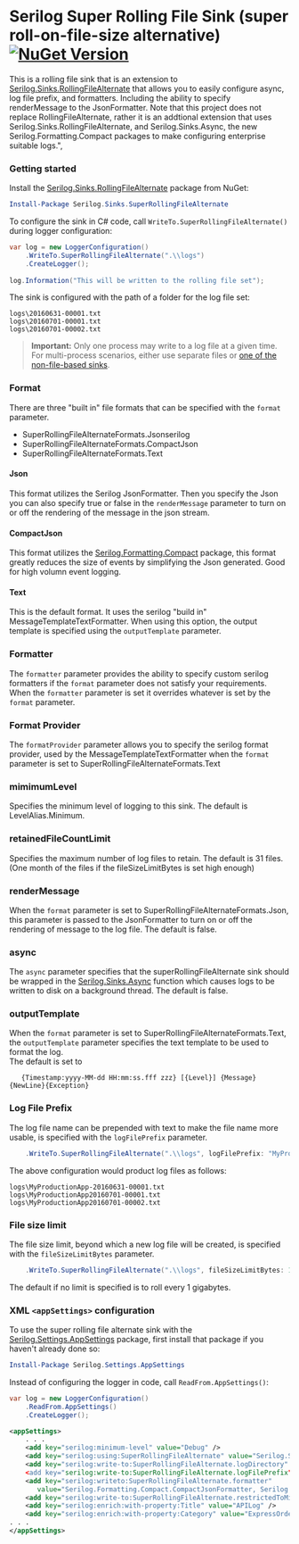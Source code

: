 ﻿# Serilog Super Rolling File Sink (super roll-on-file-size alternative) [![NuGet Version](http://img.shields.io/nuget/v/Serilog.Sinks.SuperRollingFileAlternate.svg?style=flat)](https://www.nuget.org/packages/Serilog.Sinks.SuperRollingFileAlternate/)

This is a rolling file sink that is an extension to [Serilog.Sinks.RollingFileAlternate](https://github.com/BedeGaming/sinks-rollingfile) that allows you to easily configure async, log file prefix, and formatters.  Including the ability to specify renderMessage to the JsonFormatter.  Note that this project does not replace RollingFileAlternate, rather it is an addtional extension that uses Serilog.Sinks.RollingFileAlternate, and Serilog.Sinks.Async, the new Serilog.Formatting.Compact packages to make configuring enterprise suitable logs.",


### Getting started

Install the [Serilog.Sinks.RollingFileAlternate](https://nuget.org/packages/serilog.sinks.superRollingFileAlternate) package from NuGet:

```powershell
Install-Package Serilog.Sinks.SuperRollingFileAlternate
```

To configure the sink in C# code, call `WriteTo.SuperRollingFileAlternate()` during logger configuration:

```csharp
var log = new LoggerConfiguration()
    .WriteTo.SuperRollingFileAlternate(".\\logs")
    .CreateLogger();
    
log.Information("This will be written to the rolling file set");
```

The sink is configured with the path of a folder for the log file set:

```
logs\20160631-00001.txt
logs\20160701-00001.txt
logs\20160701-00002.txt
```

> **Important:** Only one process may write to a log file at a given time. For multi-process scenarios, either use separate files or [one of the non-file-based sinks](https://github.com/serilog/serilog/wiki/Provided-Sinks).

### Format

There are three "built in" file formats that can be specified with the `format` parameter.

* SuperRollingFileAlternateFormats.Jsonserilog 
* SuperRollingFileAlternateFormats.CompactJson
* SuperRollingFileAlternateFormats.Text

#### Json
This format utilizes the Serilog JsonFormatter. Then you specify the Json you can also specify true or false in the `renderMessage` parameter to turn on or off the rendering of the message in the json stream.

#### CompactJson
This format utilizes the [Serilog.Formatting.Compact](https://github.com/serilog/serilog-formatting-compact) package, this format greatly reduces the size of events by simplifying the Json generated.  Good for high volumn event logging.

#### Text
This is the default format.  It uses the serilog "build in" MessageTemplateTextFormatter.  When using this option, the output template is specified using the `outputTemplate` parameter.

### Formatter
The `formatter` parameter provides the ability to specify custom serilog formatters if the `format` parameter does not satisfy your requirements.  When the `formatter` parameter is set it overrides whatever is set by the `format` parameter.

### Format Provider

The `formatProvider` parameter allows you to specify the serilog format provider, used by the MessageTemplateTextFormatter when the `format` parameter is set to SuperRollingFileAlternateFormats.Text


### mimimumLevel
Specifies the minimum level of logging to this sink.  The default is LevelAlias.Minimum.

### retainedFileCountLimit

Specifies the maximum number of log files to retain.  The default is 31 files.  (One month of the files if the fileSizeLimitBytes is set high enough)

### renderMessage

When the `format` parameter is set to SuperRollingFileAlternateFormats.Json, this parameter is passed to the JsonFormatter to turn on or off the rendering of message to the log file.  The default is false.

### async

The `async` parameter specifies that the superRollingFileAlternate sink should be wrapped in the [Serilog.Sinks.Async](https://github.com/serilog/serilog-sinks-async) function which causes logs to be written to disk on a background thread.  The default is false.

### outputTemplate

When the `format` parameter is set to SuperRollingFileAlternateFormats.Text, the `outputTemplate` parameter specifies the text template to be used to format the log.  
The default is set to 

```
   {Timestamp:yyyy-MM-dd HH:mm:ss.fff zzz} [{Level}] {Message}{NewLine}{Exception}

```

### Log File Prefix

The log file name can be prepended with text to make the file name more usable, is specified with the `logFilePrefix` parameter.

```csharp
    .WriteTo.SuperRollingFileAlternate(".\\logs", logFilePrefix: "MyProductionApp-")
```

The above configuration would product log files as follows:

```
logs\MyProductionApp-20160631-00001.txt
logs\MyProductionApp20160701-00001.txt
logs\MyProductionApp20160701-00002.txt
```

### File size limit

The file size limit, beyond which a new log file will be created, is specified with the `fileSizeLimitBytes` parameter.

```csharp
    .WriteTo.SuperRollingFileAlternate(".\\logs", fileSizeLimitBytes: 1024 * 1024)
```

The default if no limit is specified is to roll every 1 gigabytes.

### XML `<appSettings>` configuration

To use the super rolling file alternate sink with the [Serilog.Settings.AppSettings](https://github.com/serilog/serilog-settings-appsettings) package, first install that package if you haven't already done so:

```powershell
Install-Package Serilog.Settings.AppSettings
```

Instead of configuring the logger in code, call `ReadFrom.AppSettings()`:

```csharp
var log = new LoggerConfiguration()
    .ReadFrom.AppSettings()
    .CreateLogger();
```

```XML
<appSettings> 
    . . .
    <add key="serilog:minimum-level" value="Debug" />
    <add key="serilog:using:SuperRollingFileAlternate" value="Serilog.Sinks.SuperRollingFileAlternate" />
    <add key="serilog:write-to:SuperRollingFileAlternate.logDirectory" value=“.\logs" />
    <add key="serilog:write-to:SuperRollingFileAlternate.logFilePrefix" value="Consto.ExpressOrder.WebApi" />
    <add key="serilog:writeto:SuperRollingFileAlternate.formatter" 
       value="Serilog.Formatting.Compact.CompactJsonFormatter, Serilog.Formatting.Compact" />
    <add key="serilog:write-to:SuperRollingFileAlternate.restrictedToMinimumLevel" value="Debug" />
    <add key="serilog:enrich:with-property:Title" value="APILog" />
    <add key="serilog:enrich:with-property:Category" value="ExpressOrder" /> 
. . .
</appSettings>
```
